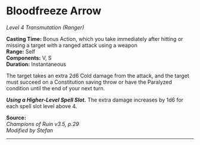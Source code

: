 # Bloodfreeze Arrow
*Level 4 Transmutation (Ranger)*

**Casting Time:** Bonus Action, which you take immediately after hitting or missing a target with a ranged attack using a weapon  
**Range:** Self  
**Components:** V, S  
**Duration:** Instantaneous

The target takes an extra 2d6 Cold damage from the attack, and the target must succeed on a Constitution saving throw or have the Paralyzed condition until the end of your next turn. 

***Using a Higher-Level Spell Slot.*** The extra damage increases by 1d6 for each spell slot level above 4.

**Source:**  
*Champions of Ruin v3.5, p.29*  
*Modified by Stefan*  


---